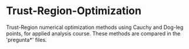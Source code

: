 # Trust-Region-Optimization

Trust-Region numerical optimization methods using Cauchy and Dog-leg points, for applied analysis course. These methods are compared in the 'pregunta*' files.
